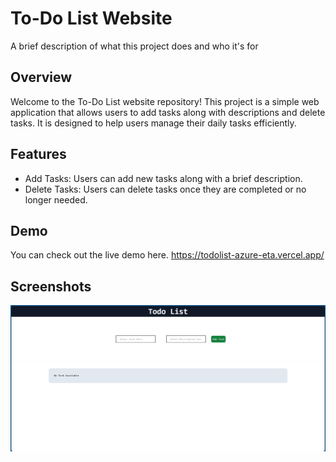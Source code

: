 
# To-Do List Website

A brief description of what this project does and who it's for

## Overview
Welcome to the To-Do List website repository! This project is a simple web application that allows users to add tasks along with descriptions and delete tasks. It is designed to help users manage their daily tasks efficiently.

## Features

- Add Tasks: Users can add new tasks along with a brief description.
- Delete Tasks: Users can delete tasks once they are completed or no longer needed.

## Demo

You can check out the live demo here. https://todolist-azure-eta.vercel.app/


## Screenshots

![App Screenshot](app/todolist.png)

